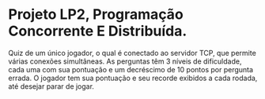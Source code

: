 # Projeto LP2, Programação Concorrente E Distribuída.
Quiz de um único jogador, o qual é conectado ao servidor TCP, que permite várias conexões simultâneas.
As perguntas têm 3 níveis de dificuldade, cada uma com sua pontuação e um decréscimo de 10 pontos por pergunta errada.
O jogador tem sua pontuação e seu recorde exibidos a cada rodada, até desejar parar de jogar.
